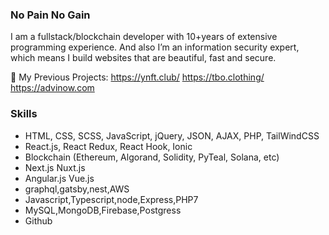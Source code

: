 ### No Pain No Gain
I am a fullstack/blockchain developer with 10+years of extensive programming experience.
And also I’m an information security expert, which means I build websites that are beautiful, fast and secure.


🔗 My Previous Projects: 
https://ynft.club/
https://tbo.clothing/
https://advinow.com

### Skills
- HTML, CSS, SCSS, JavaScript, jQuery, JSON, AJAX, PHP, TailWindCSS
- React.js, React Redux, React Hook, Ionic
- Blockchain (Ethereum, Algorand, Solidity, PyTeal, Solana, etc)
- Next.js Nuxt.js
- Angular.js Vue.js
- graphql,gatsby,nest,AWS
- Javascript,Typescript,node,Express,PHP7
- MySQL,MongoDB,Firebase,Postgress
- Github
